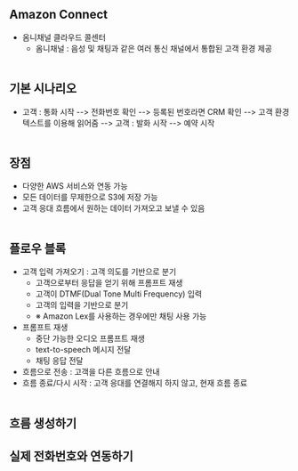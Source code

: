 ## Amazon Connect
- 옴니채널 클라우드 콜센터
  - 옴니채널 : 음성 및 채팅과 같은 여러 통신 채널에서 통합된 고객 환경 제공
<br/></br>

## 기본 시나리오
- 고객 : 통화 시작 --> 전화번호 확인 --> 등록된 번호라면 CRM 확인 --> 고객 환경 텍스트를 이용해 읽어줌 --> 고객 : 발화 시작 --> 예약 시작
<br/></br>

## 장점
- 다양한 AWS 서비스와 연동 가능
- 모든 데이터를 무제한으로 S3에 저장 가능
- 고객 응대 흐름에서 원하는 데이터 가져오고 보낼 수 있음
<br/></br>

## 플로우 블록
- 고객 입력 가져오기 : 고객 의도를 기반으로 분기
  - 고객으로부터 응답을 얻기 위해 프롬프트 재생
  - 고객이 DTMF(Dual Tone Multi Frequency) 입력
  - 고객의 입력을 기반으로 분기
  - ※ Amazon Lex를 사용하는 경우에만 채팅 사용 가능
- 프롬프트 재생
  - 중단 가능한 오디오 프롬프트 재생
  - text-to-speech 메시지 전달
  - 채팅 응답 전달
- 흐름으로 전송 : 고객을 다른 흐름으로 안내
- 흐름 종료/다시 시작 : 고객 응대를 연결해지 하지 않고, 현재 흐름 종료
<br/></br>

## 흐름 생성하기

## 실제 전화번호와 연동하기

